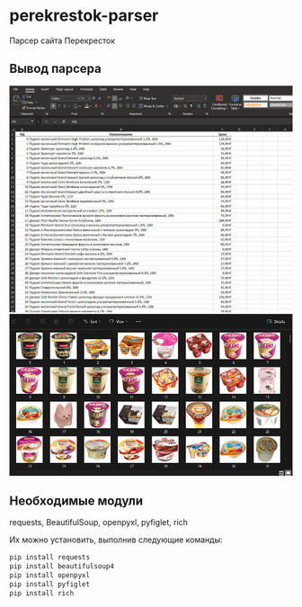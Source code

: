 # perekrestok-parser
Парсер сайта Перекресток

## Вывод парсера

![Таблица Excel](https://github.com/kirich-yo/perekrestok-parser/blob/master/res/screenshots/1.jpg)
![Фото товаров](https://github.com/kirich-yo/perekrestok-parser/blob/master/res/screenshots/2.jpg)

## Необходимые модули

requests, BeautifulSoup, openpyxl, pyfiglet, rich

Их можно установить, выполнив следующие команды:

```shell
pip install requests
pip install beautifulsoup4
pip install openpyxl
pip install pyfiglet
pip install rich
```